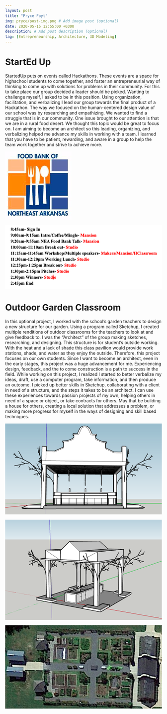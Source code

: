```yaml
---
layout: post
title: "Pryce Foyt"
img: pryce/post-img.png # Add image post (optional)
date: 2020-05-15 12:55:00 +0300
description: # Add post description (optional)
tag: [Entrepreneurship, Architecture, 3D Modeling]
---
```

# StartEd Up
StartedUp puts on events called Hackathons. These events are a space for highschool students to come together, and foster an entrepreneurial way of thinking to come up with solutions for problems in their community. For this to take place our group decided a leader should be picked. Wanting to challenge myself, I asked to be in this position. Using organization, facilitation, and verbalizing I lead our group towards the final product of a Hackathon. The way we focused on the human-centered design value of our school was by researching and empathizing. We wanted to find a struggle that is in our community. One issue brought to our attention is that we are in a rural food desert. We thought this topic would be great to focus on. I am aiming to become an architect so this leading, organizing, and verbalizing helped me advance my skills in working with a team. I learned that you have to be patient, rewarding, and aware in a group to help the team work together and strive to achieve more.


![Image of App](../assets/img/pryce/se1.png)

![Image of App](../assets/img/pryce/se2.png)


# Outdoor Garden Classroom
In this optional project, I worked with the school’s garden teachers to design a new structure for our garden. Using a program called Sketchup, I created multiple renditions of outdoor classrooms for the teachers to look at and give feedback to. I was the “Architect” of the group making sketches, researching, and designing. This structure is for student’s outside working. With the heat and a lack of shade this class pavilion would provide work stations, shade, and water as they enjoy the outside. Therefore, this project focuses on our own students. Since I want to become an architect, even in the early stages, this project was a huge advancement for me. Experiencing design, feedback, and the to come construction is a path to success in the field. While working on this project, I realized I started to better verbalize my ideas, draft, use a computer program, take information, and then produce an outcome. I picked up better skills in Sketchup, collaborating with a client in need of a structure, and the steps it takes to be an architect. I can use these experiences towards passion projects of my own, helping others in need of a space or object, or take contracts for others. May that be building a house for others, creating a local solution that addresses a problem, or making more progress for myself in the ways of designing and skill based techniques.

![Image of App](../assets/img/pryce/a1.png)

![Image of App](../assets/img/pryce/a2.png)

![Image of App](../assets/img/pryce/a3.png)
